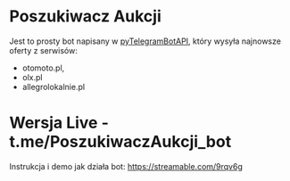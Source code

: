 # Poszukiwacz Aukcji
Jest to prosty bot napisany w [pyTelegramBotAPI](https://github.com/eternnoir/pyTelegramBotAPI), który wysyła najnowsze oferty z serwisów:
- otomoto.pl, 
- olx.pl  
- allegrolokalnie.pl 

# Wersja Live - t.me/PoszukiwaczAukcji_bot
Instrukcja i demo jak działa bot: https://streamable.com/9rqv6g

